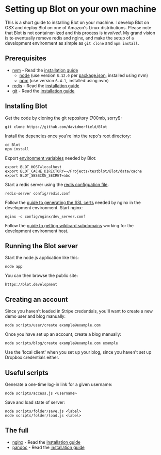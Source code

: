 # Setting up Blot on your own machine

This is a short guide to installing Blot on your machine. I develop Blot on OSX and deploy Blot on one of Amazon's Linux distributions. Please note that Blot is not container-ized and this process is *involved*. My grand vision is to eventually remove redis and nginx, and make the setup of a development environment as simple as ```git clone``` and ```npm install```.

## Prerequisites

- [nvm](https://github.com/creationix/nvm) - Read the [installation guide](https://github.com/creationix/nvm/blob/master/README.md)
  - [node](https://nodejs.org/en/) (use version ```8.12.0``` per [package.json](/package.json), installed using nvm)
  - [npm](https://www.npmjs.com) (use version ```6.4.1```, installed using nvm)
- [redis](https://redis.io/) - Read the [installation guide](http://jasdeep.ca/2012/05/installing-redis-on-mac-os-x/)
- [git](https://git-scm.com) - Read the [installation guide](https://git-scm.com/book/en/v2/Getting-Started-Installing-Git)

## Installing Blot

Get the code by cloning the git repository (700mb, sorry!):

```
git clone https://github.com/davidmerfield/Blot
```

Install the depencies once you're into the repo's root directory:

```
cd Blot
npm install
```

Export [environment variables](/config/environment.sh) needed by Blot:

```
export BLOT_HOST=localhost
export BLOT_CACHE_DIRECTORY=~/Projects/testblot/Blot/data/cache
export BLOT_SESSION_SECRET=abc
```

Start a redis server using the [redis configuation file](/config/redis.conf).

```
redis-server config/redis.conf
```

Follow the [guide to generating the SSL certs](ssl-certificate-in-development.txt) needed by nginx in the development environment. Start nginx:

```
nginx -c config/nginx/dev_server.conf
```

Follow the [guide to getting wildcard subdomains](wildcard-subdomain-in-development.txt) working for the development environment host.

## Running the Blot server

Start the node.js application like this:

```
node app
```

You can then browse the public site:

```
https://blot.development
```

## Creating an account 

Since you haven't loaded in Stripe credentials, you'll want to create a new demo user and blog manually:

```
node scripts/user/create example@example.com
```

Once you have set up an account, create a blog manually:

```
node scripts/blog/create example@example.com example
```

Use the 'local client' when you set up your blog, since you haven't set up Dropbox credentials either.

## Useful scripts

Generate a one-time log-in link for a given username:

```
node scripts/access.js <username>
```

Save and load state of server:

```
node scripts/folder/save.js <label>
node scripts/folder/load.js <label>
```

## The full 

- [nginx](https://nginx.org/) - Read the [installation guide](https://coderwall.com/p/dgwwuq/installing-nginx-in-mac-os-x-maverick-with-homebrew)
- [pandoc](https://pandoc.org) - Read the [installation guide](https://pandoc.org/installing.html)
